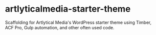 # artlyticalmedia-starter-theme
Scaffolding for Artlytical Media's WordPress starter theme using Timber, ACF Pro, Gulp automation, and other often used code.
